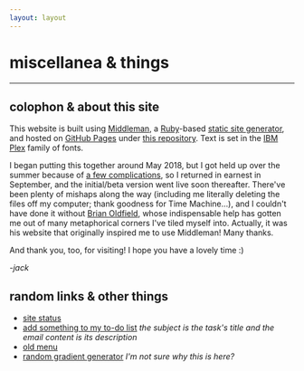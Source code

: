 ```yaml
---
layout: layout
---
```

# miscellanea & things
<hr>

## colophon & about this site

This website is built using [Middleman](http://middlemanapp.com), a [Ruby](https://www.ruby-lang.org/en/)-based [static site generator](https://en.wikipedia.org/wiki/Static_site_generator), and hosted on [GitHub Pages](https://pages.github.com/) under [this repository](https://github.com/jltml/jltml.github.io). Text is set in the [IBM Plex](https://www.ibm.com/plex/) family of fonts.

I began putting this together around May 2018, but I got held up over the summer because of [a few complications](./../blog/a-semi-condensed-synopsis-of-my-lungs), so I returned in earnest in September, and the initial/beta version went live soon thereafter. There've been plenty of mishaps along the way (including me literally deleting the files off my computer; thank goodness for Time Machine…), and I couldn't have done it without [Brian Oldfield](http://b.oldfield.io), whose indispensable help has gotten me out of many metaphorical corners I've tiled myself into. Actually, it was his website that originally inspired me to use Middleman! Many thanks.

And thank you, too, for visiting! I hope you have a lovely time :)

*-jack*

## random links & other things
- [site status](https://status.jltml.me)
- <a href="mailto:things@jltml.me" target="_top">add something to my to-do list</a> <i>the subject is the task's title and the email content is its description</i>
- [old menu](./../menu)
- [random gradient generator](/misc/gradient) *I'm not sure why this is here?*
